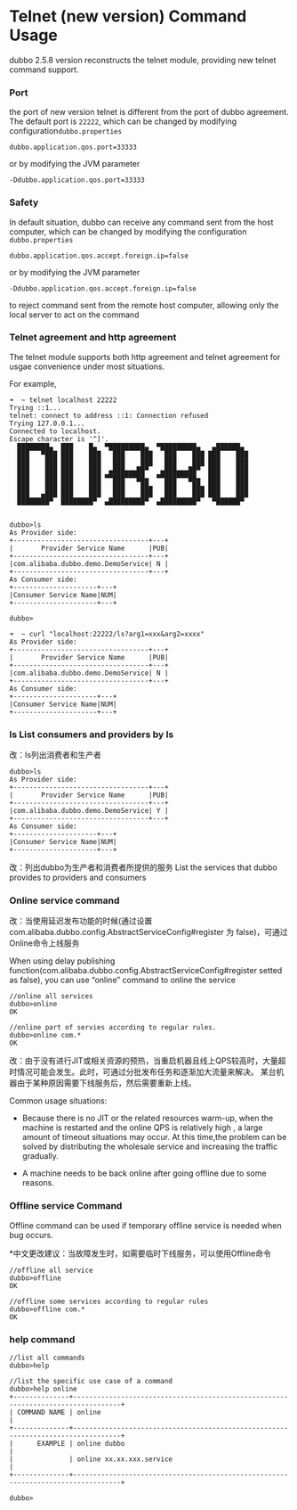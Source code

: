 



# Telnet (new version) Command Usage 

dubbo 2.5.8 version reconstructs the telnet module, providing new telnet command support. 

### Port
the port of new version telnet is different from the port of dubbo agreement. The default port is `22222`, which can be changed by modifying configuration`dubbo.properties` 

```
dubbo.application.qos.port=33333
```

or by modifying the JVM parameter

```
-Ddubbo.application.qos.port=33333
```

### Safety

In default situation, dubbo can receive any command sent from the host computer, which can be changed by modifying the configuration `dubbo.properties`  

```
dubbo.application.qos.accept.foreign.ip=false
```

or by modifying the JVM parameter

```
-Ddubbo.application.qos.accept.foreign.ip=false
```

to reject command sent from the remote host computer, allowing only the local server to act on the command 


### Telnet agreement and http agreement 

The telnet module supports both http agreement and telnet agreement for usgae convenience under most situations. 

For example, 

```
➜  ~ telnet localhost 22222
Trying ::1...
telnet: connect to address ::1: Connection refused
Trying 127.0.0.1...
Connected to localhost.
Escape character is '^]'.
  ████████▄  ███    █▄  ▀█████████▄  ▀█████████▄   ▄██████▄
  ███   ▀███ ███    ███   ███    ███   ███    ███ ███    ███
  ███    ███ ███    ███   ███    ███   ███    ███ ███    ███
  ███    ███ ███    ███  ▄███▄▄▄██▀   ▄███▄▄▄██▀  ███    ███
  ███    ███ ███    ███ ▀▀███▀▀▀██▄  ▀▀███▀▀▀██▄  ███    ███
  ███    ███ ███    ███   ███    ██▄   ███    ██▄ ███    ███
  ███   ▄███ ███    ███   ███    ███   ███    ███ ███    ███
  ████████▀  ████████▀  ▄█████████▀  ▄█████████▀   ▀██████▀


dubbo>ls
As Provider side:
+----------------------------------+---+
|       Provider Service Name      |PUB|
+----------------------------------+---+
|com.alibaba.dubbo.demo.DemoService| N |
+----------------------------------+---+
As Consumer side:
+---------------------+---+
|Consumer Service Name|NUM|
+---------------------+---+

dubbo>
```


```
➜  ~ curl "localhost:22222/ls?arg1=xxx&arg2=xxxx"
As Provider side:
+----------------------------------+---+
|       Provider Service Name      |PUB|
+----------------------------------+---+
|com.alibaba.dubbo.demo.DemoService| N |
+----------------------------------+---+
As Consumer side:
+---------------------+---+
|Consumer Service Name|NUM|
+---------------------+---+
```

### ls List consumers and providers by Is
改：Is列出消费者和生产者

```
dubbo>ls
As Provider side:
+----------------------------------+---+
|       Provider Service Name      |PUB|
+----------------------------------+---+
|com.alibaba.dubbo.demo.DemoService| Y |
+----------------------------------+---+
As Consumer side:
+---------------------+---+
|Consumer Service Name|NUM|
+---------------------+---+
```

改：列出dubbo为生产者和消费者所提供的服务
List the services that dubbo provides to providers and consumers

### Online service command 

改：当使用延迟发布功能的时候(通过设置com.alibaba.dubbo.config.AbstractServiceConfig#register 为 false)，可通过Online命令上线服务

When using delay publishing function(com.alibaba.dubbo.config.AbstractServiceConfig#register setted as false), you can use “online” command to online the service 

```
//online all services
dubbo>online
OK

//online part of servies according to regular rules.
dubbo>online com.*
OK
```

改：由于没有进行JIT或相关资源的预热，当重启机器且线上QPS较高时，大量超时情况可能会发生。此时，可通过分批发布任务和逐渐加大流量来解决。
某台机器由于某种原因需要下线服务后，然后需要重新上线。

Common usage situations:
- Because there is no JIT or the related resources warm-up, when the machine is restarted and the online QPS is relatively high , a large amount of timeout situations may occur. At this time,the problem can be solved by distributing the wholesale service and increasing the traffic gradually.

- A machine needs to be back online after going offline due to some reasons.


### Offline service Command 

Offline command can be used if temporary offline service is needed when bug occurs. 

*中文更改建议：当故障发生时，如需要临时下线服务，可以使用Offline命令

```
//offline all service 
dubbo>offline
OK

//offline some services according to regular rules
dubbo>offline com.*
OK
```

### help command


```
//list all commands
dubbo>help

//list the specific use case of a command 
dubbo>help online
+--------------+----------------------------------------------------------------------------------+
| COMMAND NAME | online                                                                           |
+--------------+----------------------------------------------------------------------------------+
|      EXAMPLE | online dubbo                                                                     |
|              | online xx.xx.xxx.service                                                         |
+--------------+----------------------------------------------------------------------------------+

dubbo>
```


